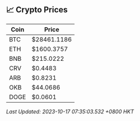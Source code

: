 ## 📈 Crypto Prices

| Coin | Price |
| ---- | ----- |
| BTC | $28461.1186 |
| ETH | $1600.3757 |
| BNB | $215.0222 |
| CRV | $0.4483 |
| ARB | $0.8231 |
| OKB | $44.0686 |
| DOGE | $0.0601 |

_Last Updated: 2023-10-17 07:35:03.532 +0800 HKT_